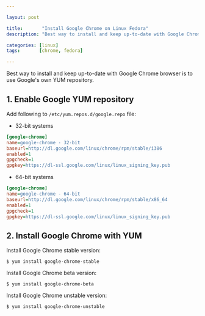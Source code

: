 ```yaml
---

layout: post

title:       "Install Google Chrome on Linux Fedora"
description: "Best way to install and keep up-to-date with Google Chrome browser is to use Google's own YUM repository."

categories: [linux]
tags:       [chrome, fedora]

---
```



Best way to install and keep up-to-date with Google Chrome browser is to use Google's own YUM repository.


## 1. Enable Google YUM repository

Add following to `/etc/yum.repos.d/google.repo` file:

- 32-bit systems

```ini
[google-chrome]
name=google-chrome - 32-bit
baseurl=http://dl.google.com/linux/chrome/rpm/stable/i386
enabled=1
gpgcheck=1
gpgkey=https://dl-ssl.google.com/linux/linux_signing_key.pub
```

- 64-bit systems

```ini
[google-chrome]
name=google-chrome - 64-bit
baseurl=http://dl.google.com/linux/chrome/rpm/stable/x86_64
enabled=1
gpgcheck=1
gpgkey=https://dl-ssl.google.com/linux/linux_signing_key.pub
```


## 2. Install Google Chrome with YUM

Install Google Chrome stable version:

```terminal
$ yum install google-chrome-stable
```

Install Google Chrome beta version:

```terminal
$ yum install google-chrome-beta
```

Install Google Chrome unstable version:

```terminal
$ yum install google-chrome-unstable
```